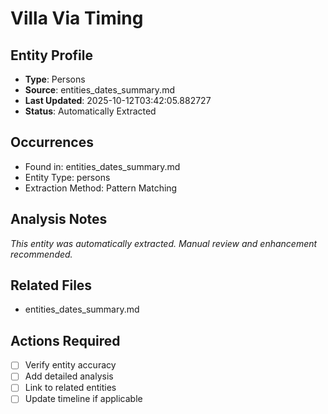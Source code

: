 # Villa Via Timing

## Entity Profile
- **Type**: Persons
- **Source**: entities_dates_summary.md
- **Last Updated**: 2025-10-12T03:42:05.882727
- **Status**: Automatically Extracted

## Occurrences
- Found in: entities_dates_summary.md
- Entity Type: persons
- Extraction Method: Pattern Matching

## Analysis Notes
*This entity was automatically extracted. Manual review and enhancement recommended.*

## Related Files
- entities_dates_summary.md

## Actions Required
- [ ] Verify entity accuracy
- [ ] Add detailed analysis
- [ ] Link to related entities
- [ ] Update timeline if applicable
